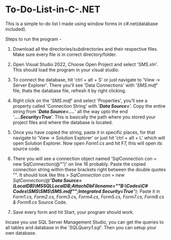 # To-Do-List-in-C-.NET
This is a simple to-do list I made using window forms in c#.net(database included).


Steps to run the program -
1. Download all the directories/subdirectories and their respective files. Make sure every file is in correct directory/folder.

2. Open Visual Studio 2022, Choose Open Project and select '_SMS.sln_'. This should load the program in your visual studio.
   
3. To connect the database, hit 'ctrl + alt + S' or just navigate to 'View -> Server Explorer'. There you'll see 'Data Connections' with '_SMS.mdf_' file, thats the database file, refresh it by right clicking.
   
4. Right click on the '_SMS.mdf_' and select 'Properties', you'll see a property called 'Connection String' with '___Data Source=___'. Copy the entire string from '___Data Source=....___' all the way upto the end
   '___....Security=True___'. This is basically the path where you stored your project files and where the database is located.
   
5. Once you have copied the string, paste it in specific places, for that navigate to 'View -> Solution Explorer' or just hit 'ctrl + alt + L' which will open Solution Explorer. Now open _Form1.cs_ and hit F7, this      will open its source code.
   
6. There you will see a connection object named 'SqlConnection con = new SqlConnection(@"")' on line 16 probably. Paste the copied connection string within these brackets right between the double quotes "".
   It should look like this       > _SqlConnection con = new SqlConnection(@"___Data Source=(LocalDB)\MSSQLLocalDB;AttachDbFilename=""B:\Codes\C# Codes\SMS\SMS\SMS.mdf"";Integrated Security=True___");_
   Paste it in _Form1.cs, Form2.cs, Form3.cs, Form4.cs, Form5.cs, Form7.cs, Form8.cs & Form9.cs_ Source Code.

7. Save every form and hit Start, your program should work.

Incase you use SQL Server Management Studio, you can get the queries to all tables and database in the '_SQLQuery1.sql_'. Then you can setup your own database.
